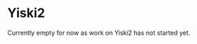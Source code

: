# Yiski2

<primary-label ref="author-asojidev"/>


Currently empty for now as work on Yiski2 has not started yet.